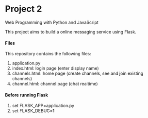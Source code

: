 # Project 2

Web Programming with Python and JavaScript

This project aims to build a online messaging service using Flask.

#### Files
This repository contains the following files:
1. application.py
2. index.html: login page (enter display name)
3. channels.html: home page (create channels, see and join existing channels)
4. channel.html: channel page (chat realtime)

#### Before running Flask
1. set FLASK_APP=application.py
2. set FLASK_DEBUG=1
